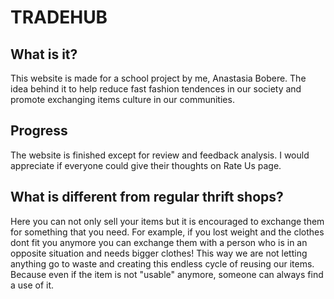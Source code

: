 # TRADEHUB

## What is it?

This website is made for a school project by me, Anastasia Bobere.
The idea behind it to help reduce fast fashion tendences in our society and promote exchanging items culture in our communities.

## Progress

The website is finished except for review and feedback analysis. I would appreciate if everyone could give their thoughts on Rate Us page.

## What is different from regular thrift shops?

Here you can not only sell your items but it is encouraged to exchange them for something that you need. For example, if you lost weight and the clothes dont fit you anymore you can exchange them with a person who is in an opposite situation and needs bigger clothes! This way we are not letting anything go to waste and creating this endless cycle of reusing our items. Because even if the item is not "usable" anymore, someone can always find a use of it.
